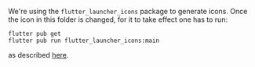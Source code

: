We're using the `flutter_launcher_icons` package to generate icons. Once the icon
in this folder is changed, for it to take effect one has to run:

```
flutter pub get
flutter pub run flutter_launcher_icons:main
```

as described [here](https://pub.dev/packages/flutter_launcher_icons).
